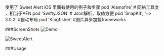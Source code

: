   使用了 Sweet Alert iOS  里面有使用的例子和步骤
  pod 'Alamofire'  # 网络工具类 ，相当于AFN
  pod 'SwiftyJSON' # Json解析，取值方便
  pod 'SnapKit', '~> 3.0.2' #自动布局
  pod 'Kingfisher' #图片异步加载frameworks
 

###ScreenShots
![Demo](SwiftThirdTest/1.gif)

![SweetAlert](https://github.com/codestergit/SweetAlert-iOS/blob/master/SweetAlertiOS.gif)

###Usage



